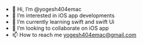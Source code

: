 - 👋 Hi, I’m @yogesh404emac
- 👀 I’m interested in iOS app developments 
- 🌱 I’m currently learning swift and swift Ui
- 💞️ I’m looking to collaborate on iOS app
- 📫 How to reach me yogesh404emac@gmail.com

<!---
yogesh404emac/yogesh404emac is a ✨ special ✨ repository because its `README.md` (this file) appears on your GitHub profile.
You can click the Preview link to take a look at your changes.
--->
